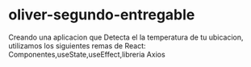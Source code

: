 # oliver-segundo-entregable
 Creando una aplicacion que Detecta el la temperatura de tu ubicacion, utilizamos los siguientes remas de React: Componentes,useState,useEffect,libreria Axios
